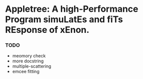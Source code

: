 # Appletree: A high-Performance Program simuLatEs and fiTs REsponse of xEnon.

### TODO

  - meomory check
  - more docstring
  - multiple-scattering
  - emcee fitting
